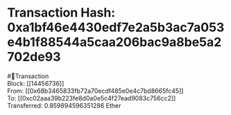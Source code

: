
Transaction Hash: 0xa1bf46e4430edf7e2a5b3ac7a053e4b1f88544a5caa206bac9a8be5a2702de93
====================================================================================
  
#💸Transaction  
Block: [[14456736]]  
From: [[0x68b3465833fb72a70ecdf485e0e4c7bd8665fc45]]  
To: [[0xc02aaa39b223fe8d0a0e5c4f27ead9083c756cc2]]  
Transferred: 0.859894596351286 Ether